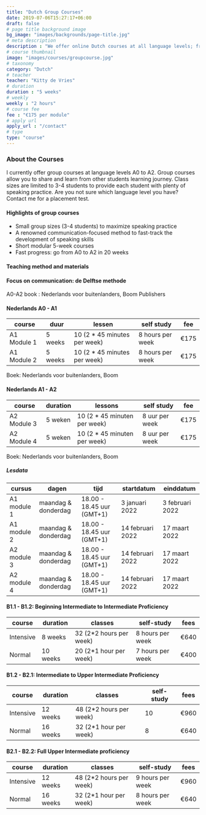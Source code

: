 ```yaml
---
title: "Dutch Group Courses"
date: 2019-07-06T15:27:17+06:00
draft: false
# page title background image
bg_image: "images/backgrounds/page-title.jpg"
# meta description
description : "We offer online Dutch courses at all language levels; from true beginners (CEFR A0) to proficient users (CEFR C2). In general language courses, we practice the key language skills (listening, reading, speaking, writing, grammar, spelling and pronunciation) in realistic contexts that correspond to your desired language level."
# course thumbnail
image: "images/courses/groupcourse.jpg"
# taxonomy
category: "Dutch"
# teacher
teacher: "Kitty de Vries"
# duration
duration : "5 weeks"
# weekly
weekly : "2 hours"
# course fee
fee : "€175 per module"
# apply url
apply_url : "/contact"
# type
type: "course"
---
```



### About the Courses
I currently offer group courses at language levels A0 to A2. Group courses allow you to share and learn from other students learning journey. Class sizes are limited to 3-4 students to provide each student with plenty of speaking practice. Are you not sure which language level you have? 
Contact me for a placement test. 

#### Highlights of group courses
* Small group sizes (3-4 students) to maximize speaking practice 
* A renowned communication-focused method to fast-track the development of speaking skills
* Short modular 5-week courses 
* Fast progress: go from A0 to A2 in 20 weeks 

#### Teaching method and materials
#### Focus on communication: de Delftse methode

A0-A2 book : Nederlands voor buitenlanders, Boom Publishers 

#### Nederlands A0 - A1
|course | duur | lessen| self study | fee |
|-|-|-|-|-|
|  A1 Module 1 | 5 weeks | 10 (2 * 45 minutes per week) | 8 hours per week | €175 |
|  A1 Module 2 | 5 weeks | 10 (2 * 45 minutes per week) | 8 hours per week | €175 |

Boek: Nederlands voor buitenlanders, Boom

#### Nederlands A1 - A2
|course | duration | lessons| self study | fee |
|-|-|-|-|-|
| A2 Module 3 | 5 weken | 10 (2 * 45 minuten per week) | 8 uur per week | €175 |
| A2 Module 4 | 5 weken | 10 (2 * 45 minuten per week) | 8 uur per week | €175 |

Boek: Nederlands voor buitenlanders, Boom

##### Lesdata
| cursus | dagen | tijd | startdatum | einddatum |
|-|-|-|-|-|
| A1 module 1 | maandag & donderdag | 18.00 - 18.45 uur (GMT+1)| 3 januari 2022 | 3 februari 2022 |
| A1 module 2 | maandag & donderdag | 18.00 - 18.45 uur (GMT+1)| 14 februari 2022 | 17 maart 2022 |
| A2 module 3 | maandag & donderdag | 18.00 - 18.45 uur (GMT+1)| 14 februari 2022 | 17 maart 2022 |
| A2 module 4 | maandag & donderdag | 18.00 - 18.45 uur (GMT+1)| 14 februari 2022 | 17 maart 2022 |


#### B1.1 - B1.2: Beginning Intermediate to Intermediate Proficiency
|course|duration| classes | self-study | fees| 
|---|---|---|---|---|
|  Intensive | 8 weeks | 32 (2*2 hours per week)  | 8 hours per week |€640|
|  Normal | 10 weeks | 20 (2*1 hour per week)  | 7 hours per week |€400|


#### B1.2 - B2.1: Intermediate to Upper Intermediate Proficiency
|course|duration| classes| self-study | fees |
|---|---|---|---|---|
|  Intensive | 12 weeks | 48 (2*2 hours per week) | 10 |€960|
|  Normal | 16 weeks | 32 (2*1 hour per week)  | 8 | €640 |


#### B2.1 - B2.2: Full Upper Intermediate proficiency
|course|duration| classes | self-study| fees |
|---|---|---|---|---|
|  Intensive | 12 weeks | 48 (2*2 hours per week) | 9 hours per week | €960 |
|  Normal | 16 weeks | 32 (2*1 hour per week) | 8 hours per week | €640 |

